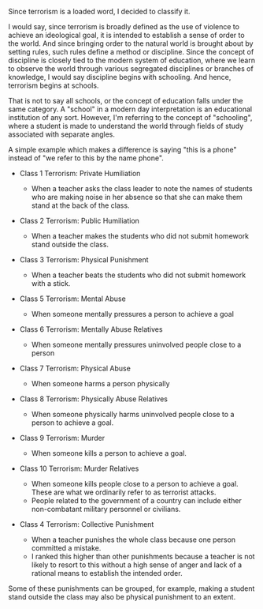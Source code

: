 Since terrorism is a loaded word, I decided to classify it.

I would say, since terrorism is broadly defined as the use of violence to achieve an ideological goal, it is intended to establish a sense of order to the world. And since bringing order to the natural world is brought about by setting rules, such rules define a method or discipline. Since the concept of discipline is closely tied to the modern system of education, where we learn to observe the world through various segregated disciplines or branches of knowledge, I would say discipline begins with schooling. And hence, terrorism begins at schools.

That is not to say all schools, or the concept of education falls under the same category. A "school" in a modern day interpretation is an educational institution of any sort. However, I'm referring to the concept of "schooling", where a student is made to understand the world through fields of study associated with separate angles.

A simple example which makes a difference is saying "this is a phone" instead of "we refer to this by the name phone".

- Class 1 Terrorism: Private Humiliation
	- When a teacher asks the class leader to note the names of students who are making noise in her absence so that she can make them stand at the back of the class.
- Class 2 Terrorism: Public Humiliation
	- When a teacher makes the students who did not submit homework stand outside the class.
- Class 3 Terrorism: Physical Punishment
	- When a teacher beats the students who did not submit homework with a stick.

- Class 5 Terrorism: Mental Abuse
	- When someone mentally pressures a person to achieve a goal
- Class 6 Terrorism: Mentally Abuse Relatives
	- When someone mentally pressures uninvolved people close to a person
- Class 7 Terrorism: Physical Abuse
	- When someone harms a person physically
- Class 8 Terrorism: Physically Abuse Relatives
	- When someone physically harms uninvolved people close to a person to achieve a goal.
- Class 9 Terrorism: Murder
	- When someone kills a person to achieve a goal.
- Class 10 Terrorism: Murder Relatives
	- When someone kills people close to a person to achieve a goal. These are what we ordinarily refer to as terrorist attacks.
	- People related to the government of a country can include either non-combatant military personnel or civilians.

- Class 4 Terrorism: Collective Punishment
	- When a teacher punishes the whole class because one person committed a mistake.
	- I ranked this higher than other punishments because a teacher is not likely to resort to this without a high sense of anger and lack of a rational means to establish the intended order.

Some of these punishments can be grouped, for example, making a student stand outside the class may also be physical punishment to an extent.